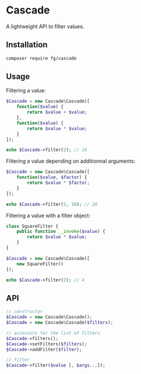 Cascade
=======

A lightweight API to filter values.

Installation
------------

```sh
composer require fg/cascade
```

Usage
-----

Filtering a value:

```php
$Cascade = new Cascade\Cascade([
	function($value) {
		return $value + $value;
	},
	function($value) {
		return $value * $value;
	}
]);

echo $Cascade->filter(2); // 16
```

Filtering a value depending on additionnal arguments:

```php
$Cascade = new Cascade\Cascade([
	function($value, $factor) {
		return $value * $factor;
	}
]);

echo $Cascade->filter(2, 10); // 20
```

Filtering a value with a filter object:

```php
class SquareFilter {
	public function __invoke($value) {
		return $value * $value;
	}
}

$Cascade = new Cascade\Cascade([
	new SquareFilter()
]);

echo $Cascade->filter(2); // 4
```

API
---

```php
// constructor
$Cascade = new Cascade\Cascade();
$Cascade = new Cascade\Cascade($filters);

// accessors for the list of filters
$Cascade->filters();
$Cascade->setFilters($filters);
$Cascade->addFilter($filter);

// filter
$Cascade->filter($value [, $args...]);
```
